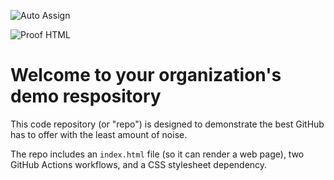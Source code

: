 ![Auto Assign](https://github.com/intelligenxe/demo-repository/actions/workflows/auto-assign.yml/badge.svg)

![Proof HTML](https://github.com/intelligenxe/demo-repository/actions/workflows/proof-html.yml/badge.svg)

# Welcome to your organization's demo respository
This code repository (or "repo") is designed to demonstrate the best GitHub has to offer with the least amount of noise.

The repo includes an `index.html` file (so it can render a web page), two GitHub Actions workflows, and a CSS stylesheet dependency.
